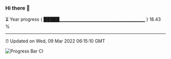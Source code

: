 ### Hi there 👋

⏳ Year progress { █████▁▁▁▁▁▁▁▁▁▁▁▁▁▁▁▁▁▁▁▁▁▁▁▁▁ } 18.43 %

---

⏰ Updated on Wed, 09 Mar 2022 06:15:10 GMT

![Progress Bar CI](https://github.com/liununu/liununu/workflows/Progress%20Bar%20CI/badge.svg)
